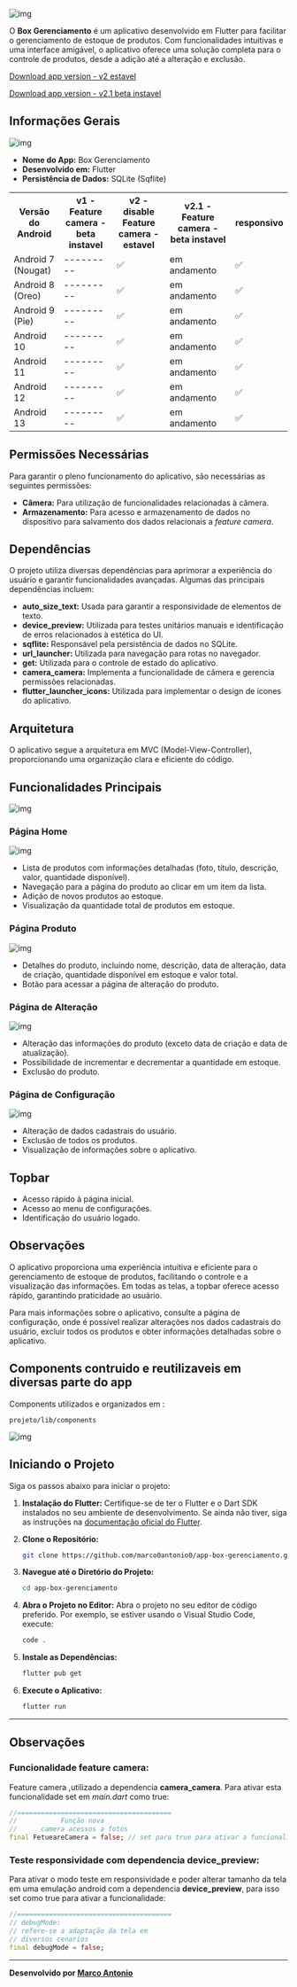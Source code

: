 ![img](imageReadme/walpaperLogo2.png)

O **Box Gerenciamento** é um aplicativo desenvolvido em Flutter para facilitar o gerenciamento de estoque de produtos. Com funcionalidades intuitivas e uma interface amigável, o aplicativo oferece uma solução completa para o controle de produtos, desde a adição até a alteração e exclusão.

[Download app version - v2 estavel](https://github.com/marco0antonio0/app-box-gerenciamento/releases/tag/v2)

[Download app version - v2.1 beta instavel](https://github.com/marco0antonio0/app-box-gerenciamento/releases/tag/v2.1)

## Informações Gerais

![img](imageReadme/walpaperDonwload3.png)

- **Nome do App:** Box Gerenciamento
- **Desenvolvido em:** Flutter
- **Persistência de Dados:** SQLite (Sqflite)

<table>
    <tr>
        <th>Versão do Android</th>
        <th>v1 - Feature camera - beta instavel </th>
        <th>v2  - disable Feature camera - estavel </th>
        <th>v2.1 - Feature camera - beta instavel</th>
        <th>responsivo</th>
    </tr>
    <tr>
        <td>Android 7 (Nougat)</td>
        <td>---------</td>
        <td>✅</td>
        <td>em andamento</td>
        <td>✅</td>
    </tr>
    <tr>
        <td>Android 8 (Oreo)</td>
        <td>---------</td>
        <td>✅</td>
        <td>em andamento</td>
        <td>✅</td>
    </tr>
    <tr>
        <td>Android 9 (Pie)</td>
        <td>---------</td>
        <td>✅</td>
        <td>em andamento</td>
        <td>✅</td>
    </tr>
    <tr>
        <td>Android 10</td>
        <td>---------</td>
        <td>✅</td>
        <td>em andamento</td>
        <td>✅</td>
    </tr>
    <tr>
        <td>Android 11</td>
        <td>---------</td>
        <td>✅</td>
        <td>em andamento</td>
        <td>✅</td>
    </tr>
    <tr>
        <td>Android 12</td>
        <td>---------</td>
        <td>✅</td>
        <td>em andamento</td>
        <td>✅</td>
    </tr>
    <tr>
        <td>Android 13 </td>
        <td>---------</td>
        <td>✅</td>
        <td>em andamento</td>
        <td>✅</td>
    </tr>
</table>

## Permissões Necessárias

Para garantir o pleno funcionamento do aplicativo, são necessárias as seguintes permissões:

- **Câmera:** Para utilização de funcionalidades relacionadas à câmera.
- **Armazenamento:** Para acesso e armazenamento de dados no dispositivo para salvamento dos dados relacionais a _feature camera_.

## Dependências

O projeto utiliza diversas dependências para aprimorar a experiência do usuário e garantir funcionalidades avançadas. Algumas das principais dependências incluem:

- **auto_size_text:** Usada para garantir a responsividade de elementos de texto.
- **device_preview:** Utilizada para testes unitários manuais e identificação de erros relacionados à estética do UI.
- **sqflite:** Responsável pela persistência de dados no SQLite.
- **url_launcher:** Utilizada para navegação para rotas no navegador.
- **get:** Utilizada para o controle de estado do aplicativo.
- **camera_camera:** Implementa a funcionalidade de câmera e gerencia permissões relacionadas.
- **flutter_launcher_icons:** Utilizada para implementar o design de ícones do aplicativo.

## Arquitetura

O aplicativo segue a arquitetura em MVC (Model-View-Controller), proporcionando uma organização clara e eficiente do código.

## Funcionalidades Principais

![img](imageReadme/walpaper2.png)

### Página Home

![img](imageReadme/walpaper_home.png)

- Lista de produtos com informações detalhadas (foto, título, descrição, valor, quantidade disponível).
- Navegação para a página do produto ao clicar em um item da lista.
- Adição de novos produtos ao estoque.
- Visualização da quantidade total de produtos em estoque.

### Página Produto

![img](imageReadme/walpaper_prod.png)

- Detalhes do produto, incluindo nome, descrição, data de alteração, data de criação, quantidade disponível em estoque e valor total.
- Botão para acessar a página de alteração do produto.

### Página de Alteração

![img](imageReadme/walpaper_edit.png)

- Alteração das informações do produto (exceto data de criação e data de atualização).
- Possibilidade de incrementar e decrementar a quantidade em estoque.
- Exclusão do produto.

### Página de Configuração

![img](imageReadme/walpaper_config.png)

- Alteração de dados cadastrais do usuário.
- Exclusão de todos os produtos.
- Visualização de informações sobre o aplicativo.

## Topbar

- Acesso rápido à página inicial.
- Acesso ao menu de configurações.
- Identificação do usuário logado.

## Observações

O aplicativo proporciona uma experiência intuitiva e eficiente para o gerenciamento de estoque de produtos, facilitando o controle e a visualização das informações. Em todas as telas, a topbar oferece acesso rápido, garantindo praticidade ao usuário.

Para mais informações sobre o aplicativo, consulte a página de configuração, onde é possível realizar alterações nos dados cadastrais do usuário, excluir todos os produtos e obter informações detalhadas sobre o aplicativo.

## Components contruido e reutilizaveis em diversas parte do app

Components utilizados e organizados em :

```
projeto/lib/components
```

![img](imageReadme/COMPONENTS.png)

## Iniciando o Projeto

Siga os passos abaixo para iniciar o projeto:

1.  **Instalação do Flutter:**
    Certifique-se de ter o Flutter e o Dart SDK instalados no seu ambiente de desenvolvimento. Se ainda não tiver, siga as instruções na [documentação oficial do Flutter](https://flutter.dev/docs/get-started/install).

2.  **Clone o Repositório:**
    ```bash
    git clone https://github.com/marco0antonio0/app-box-gerenciamento.git
    ```
3.  **Navegue até o Diretório do Projeto:**

    ```bash
    cd app-box-gerenciamento
    ```

4.  **Abra o Projeto no Editor:**
    Abra o projeto no seu editor de código preferido. Por exemplo, se estiver usando o Visual Studio Code, execute:

    ```bash
    code .
    ```

5.  **Instale as Dependências:**

    ```bash
    flutter pub get
    ```

6.  **Execute o Aplicativo:**

    ```bash
    flutter run
    ```

---

## Observações

### Funcionalidade feature camera:

Feature camera ,utilizado a dependencia **camera_camera**. Para ativar esta funcionalidade set em _main.dart_ como true:

```dart
//=======================================
//           Função nova
//      camera acessos a fotos
final FetueareCamera = false; // set para true para ativar a funcionalidade
```

### Teste responsividade com dependencia device_preview:

Para ativar o modo teste em responsividade e poder alterar tamanho da tela em uma emulação android com a dependencia **device_preview**, para isso set como true para ativar a funcionalidade:

```dart
//=======================================
// debugMode:
// refere-se a adaptação da tela em
// diversos cenarios
final debugMode = false;
```

---

**Desenvolvido por [Marco Antonio](https://github.com/marco0antonio0)**
